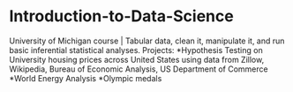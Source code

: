 # Introduction-to-Data-Science
University of Michigan course | Tabular data, clean it, manipulate it, and run basic inferential statistical analyses.
Projects:
*Hypothesis Testing on University housing prices across United States using data from Zillow, Wikipedia, Bureau of Economic Analysis, US Department of Commerce
*World Energy Analysis
*Olympic medals 
